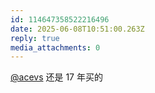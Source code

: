 ```yaml
---
id: 114647358522216496
date: 2025-06-08T10:51:00.263Z
reply: true
media_attachments: 0
---
```


[@acevs](https://mastodon.social/@acevs) 还是 17 年买的

